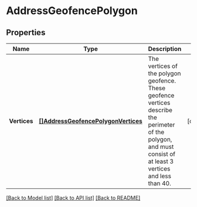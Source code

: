 # AddressGeofencePolygon

## Properties
Name | Type | Description | Notes
------------ | ------------- | ------------- | -------------
**Vertices** | [**[]AddressGeofencePolygonVertices**](AddressGeofence_polygon_vertices.md) | The vertices of the polygon geofence. These geofence vertices describe the perimeter of the polygon, and must consist of at least 3 vertices and less than 40. | [optional] 

[[Back to Model list]](../README.md#documentation-for-models) [[Back to API list]](../README.md#documentation-for-api-endpoints) [[Back to README]](../README.md)


